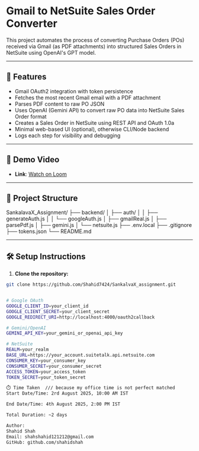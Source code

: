 # Gmail to NetSuite Sales Order Converter

This project automates the process of converting Purchase Orders (POs) received via Gmail (as PDF attachments) into structured Sales Orders in NetSuite using OpenAI's GPT model.

---

## 📌 Features

- Gmail OAuth2 integration with token persistence
- Fetches the most recent Gmail email with a PDF attachment
- Parses PDF content to raw PO JSON
- Uses OpenAI (Gemini API) to convert raw PO data into NetSuite Sales Order format
- Creates a Sales Order in NetSuite using REST API and OAuth 1.0a
- Minimal web-based UI (optional), otherwise CLI/Node backend
- Logs each step for visibility and debugging

---

## 🧪 Demo Video

- **Link**: [Watch on Loom](https://www.loom.com/share/bdd40fa3b1d54162bbc3131a36195071?sid=fa20720f-a3ca-46f3-b029-16173affb4be)  

---

## 📁 Project Structure

SankalavaX_Assignment/
├── backend/
│ ├── auth/
│ │ ├── generateAuth.js
│ │ └── googleAuth.js
│ ├── gmailReal.js
│ ├── parsePdf.js
│ ├── gemini.js
│ └── netsuite.js
├── .env.local
├── .gitignore
├── tokens.json
└── README.md



---

## 🛠️ Setup Instructions

1. **Clone the repository:**

```bash
git clone https://github.com/Shahid7424/SankalvaX_assignment.git


# Google OAuth
GOOGLE_CLIENT_ID=your_client_id
GOOGLE_CLIENT_SECRET=your_client_secret
GOOGLE_REDIRECT_URI=http://localhost:4000/oauth2callback

# Gemini/OpenAI
GEMINI_API_KEY=your_gemini_or_openai_api_key

# NetSuite
REALM=your_realm
BASE_URL=https://your_account.suitetalk.api.netsuite.com
CONSUMER_KEY=your_consumer_key
CONSUMER_SECRET=your_consumer_secret
ACCESS_TOKEN=your_access_token
TOKEN_SECRET=your_token_secret

⏱️ Time Taken  /// because my office time is not perfect matched 
Start Date/Time: 2rd August 2025, 10:00 AM IST

End Date/Time: 4th August 2025, 2:00 PM IST

Total Duration: ~2 days

Author:
Shahid Shah
Email: shahshahid121212@gmail.com
GitHub: github.com/shahidshah
